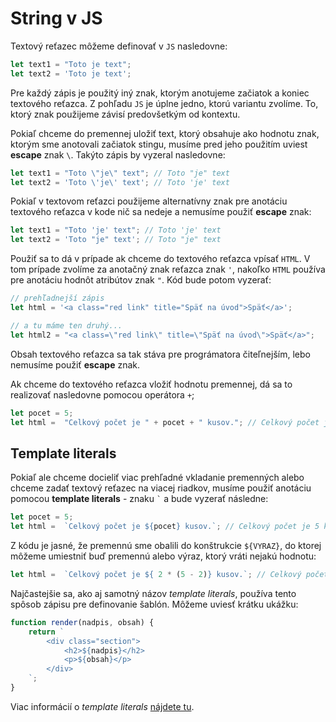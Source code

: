 # String v JS

Textový reťazec môžeme definovať v `JS` nasledovne:

```javascript
let text1 = "Toto je text";
let text2 = 'Toto je text';
```
Pre každý zápis je použitý iný znak, ktorým anotujeme začiatok a koniec textového reťazca. Z pohľadu `JS` je úplne jedno, ktorú variantu zvolíme. To, ktorý znak použijeme závisí predovšetkým od kontextu. 

Pokiaľ chceme do premennej uložiť text, ktorý obsahuje ako hodnotu znak, ktorým sme anotovali začiatok stingu, musíme pred jeho použitím uviest __escape__ znak ``` \ ```. Takýto zápis by vyzeral nasledovne:

```javascript
let text1 = "Toto \"je\" text"; // Toto "je" text
let text2 = 'Toto \'je\' text'; // Toto 'je' text
```

Pokiaľ v textovom reťazci použijeme alternatívny znak pre anotáciu textového reťazca v kode nič sa nedeje a nemusíme použiť __escape__ znak:

```javascript
let text1 = "Toto 'je' text"; // Toto 'je' text
let text2 = 'Toto "je" text'; // Toto "je" text
```

Použiť sa to dá v prípade ak chceme do textového reťazca vpísať `HTML`. V tom prípade zvolíme za anotačný znak reťazca znak `'`, nakoľko `HTML` používa pre anotáciu hodnôt atribútov znak `"`. Kód bude potom vyzerať:

```javascript
// prehľadnejší zápis
let html = '<a class="red link" title="Späť na úvod">Späť</a>';

// a tu máme ten druhý...
let html2 = "<a class=\"red link\" title=\"Späť na úvod\">Späť</a>";
```

Obsah textového reťazca sa tak stáva pre prográmatora čiteľnejším, lebo nemusíme použiť __escape__ znak.

Ak chceme do textového reťazca vložiť hodnotu premennej, dá sa to realizovať nasledovne pomocou operátora `+`;

```javascript
let pocet = 5;
let html =  "Celkový počet je " + pocet + " kusov."; // Celkový počet je 5 kusov.
```

## Template literals

Pokiaľ ale chceme docieliť viac prehľadné vkladanie premenných alebo chceme zadať textový reťazec na viacej riadkov, musíme použiť anotáciu pomocou __template literals__ - znaku ``` ` ``` a bude vyzerať následne:

```javascript
let pocet = 5;
let html =  `Celkový počet je ${pocet} kusov.`; // Celkový počet je 5 kusov.
```

Z kódu je jasné, že premennú sme obalili do konštrukcie `${VYRAZ}`, do ktorej môžeme umiestniť buď premennú alebo výraz, ktorý vráti nejakú hodnotu:

```javascript
let html =  `Celkový počet je ${ 2 * (5 - 2)} kusov.`; // Celkový počet je 6 kusov.
```
 
Najčastejšie sa, ako aj samotný názov _template literals_, používa tento spôsob zápisu pre definovanie šablón. Môžeme uviesť krátku ukážku:

```javascript
function render(nadpis, obsah) {
    return `
        <div class="section">
            <h2>${nadpis}</h2>
            <p>${obsah}</p>
        </div>
    `;
}
```

Viac informácií o _template literals_ [nájdete tu](https://developer.mozilla.org/en-US/docs/Web/JavaScript/Reference/Template_literals).